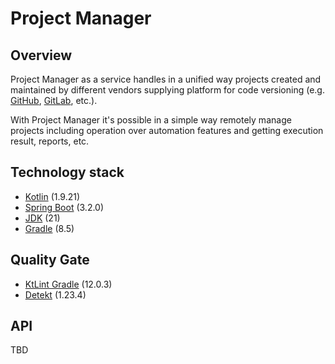 # Project Manager

## Overview
Project Manager as a service handles in a unified way projects created and maintained by different vendors supplying platform for code versioning (e.g. [GitHub](https://github.com/), [GitLab](https://gitlab.com/), etc.).

With Project Manager it's possible in a simple way remotely manage projects including operation over automation features and getting execution result, reports, etc. 

## Technology stack
- [Kotlin](https://kotlinlang.org/) (1.9.21)
- [Spring Boot](https://spring.io/projects/spring-boot/) (3.2.0)
- [JDK](https://jdk.java.net/21/) (21)
- [Gradle](https://gradle.org/releases/) (8.5)

## Quality Gate
- [KtLint Gradle](https://github.com/JLLeitschuh/ktlint-gradle) (12.0.3)
- [Detekt](https://detekt.dev/) (1.23.4)


## API
TBD

